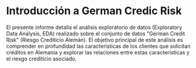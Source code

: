 # Introducción a German Credic Risk 

El presente informe detalla el análisis exploratorio de datos (Exploratory Data Analysis, EDA) realizado sobre el conjunto de datos "German Credit Risk" (Riesgo Crediticio Alemán). El objetivo principal de este análisis es comprender en profundidad las características de los clientes que solicitan créditos en Alemania y explorar las relaciones entre estas características y el riesgo crediticio asociado.
